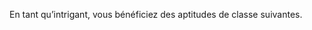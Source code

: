 ﻿---
id: class_scheming_fr.md#intrigant
name: Intrigant
alt_name: Scheming (RPG p67)
source: (JDR p67)
---

En tant qu’intrigant, vous bénéficiez des aptitudes de classe suivantes.

